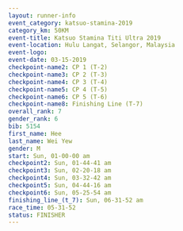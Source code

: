 ```yaml
---
layout: runner-info 
event_category: katsuo-stamina-2019 
category_km: 50KM 
event-title: Katsuo Stamina Titi Ultra 2019 
event-location: Hulu Langat, Selangor, Malaysia 
event-logo: 
event-date: 03-15-2019 
checkpoint-name2: CP 1 (T-2) 
checkpoint-name3: CP 2 (T-3) 
checkpoint-name4: CP 3 (T-4) 
checkpoint-name5: CP 4 (T-5) 
checkpoint-name6: CP 5 (T-6) 
checkpoint-name8: Finishing Line (T-7) 
overall_rank: 7
gender_rank: 6
bib: 5154
first_name: Hee
last_name: Wei Yew
gender: M
start: Sun, 01-00-00 am
checkpoint2: Sun, 01-44-41 am
checkpoint3: Sun, 02-20-18 am
checkpoint4: Sun, 03-32-42 am
checkpoint5: Sun, 04-44-16 am
checkpoint6: Sun, 05-25-54 am
finishing_line_(t_7): Sun, 06-31-52 am
race_time: 05-31-52
status: FINISHER
---
```

